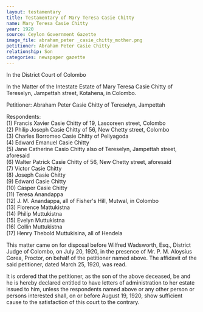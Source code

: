 ```yaml
---
layout: testamentary
title: Testamentary of Mary Teresa Casie Chitty
name: Mary Teresa Casie Chitty
year: 1920
source: Ceylon Government Gazette
image_file: abraham_peter _casie_chitty_mother.png
petitioner: Abraham Peter Casie Chitty
relationship: Son
categories: newspaper gazette
---
```


In the District Court of Colombo

In the Matter of the Intestate Estate of Mary Teresa Casie Chitty of Tereselyn, Jampettah street, Kotahena, in Colombo.

Petitioner: Abraham Peter Casie Chitty of Tereselyn, Jampettah

Respondents:<br />
(1) Francis Xavier Casie Chitty of 19, Lascoreen street, Colombo<br />
(2) Philip Joseph Casie Chitty of 56, New Chetty street, Colombo<br />
(3) Charles Borromeo Casie Chitty of Peliyagoda<br />
(4) Edward Emanuel Casie Chitty<br />
(5) Jane Catherine Casio Chitty also of Tereselyn, Jampettah street, aforesaid<br />
(6) Walter Patrick Casie Chitty of 56, New Chetty street, aforesaid<br />
(7) Victor Casie Chitty<br />
(8) Joseph Casie Chitty<br />
(9) Edward Casie Chitty<br />
(10) Casper Casie Chitty<br />
(11) Teresa Anandappa<br />
(12) J. M. Anandappa, all of Fisher's Hill, Mutwal, in Colombo<br />
(13) Florence Mattukistna<br />
(14) Philip Muttukistna<br />
(15) Evelyn Muttukistna<br />
(16) Collin Muttukistna<br />
(17) Henry Thebold Muttukisina, all of Hendela

This matter came on for disposal before Wilfred Wadsworth, Esq., District Judge of Colombo, on July 20, 1920, in the presence of Mr. P. M. Aloysius Corea, Proctor, on behalf of the petitioner named above. The affidavit of the said petitioner, dated March 25, 1920, was read.

It is ordered that the petitioner, as the son of the above deceased, be and he is hereby declared entitled to have letters of administration to her estate issued to him, unless the respondents named above or any other person or persons interested shall, on or before August 19, 1920, show sufficient cause to the satisfaction of this court to the contrary.
